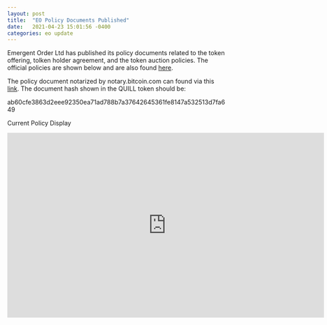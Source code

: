 ```yaml
---
layout: post
title:  "EO Policy Documents Published"
date:   2021-04-23 15:01:56 -0400
categories: eo update
---
```

Emergent Order Ltd has published its policy documents related to the token offering, tolken holder agreement, and the token auction policies. The official policies are shown below and are also found [here].

The policy document notarized by notary.bitcoin.com can found via this [link]. The document hash shown in the QUILL token should be: 

ab60cfe3863d2eee92350ea71ad788b7a37642645361fe8147a532513d7fa649


Current Policy Display

<iframe src="https://emergentorder.io/EO_Policies.html" frameborder="0" width="725" height="424" allowfullscreen="true" mozallowfullscreen="true" webkitallowfullscreen="true"></iframe>

[here]: https://emergentorder.io/EO_Policies.html
[link]: https://emergentorder.io/Emergent%20Order%20LLC%20Token%20Offering%20Guide.pdf
